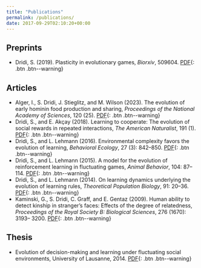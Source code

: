 ```yaml
---
title: "Publications"
permalink: /publications/
date: 2017-09-29T02:10:20+00:00
---
```

## Preprints

- Dridi, S. (2019). Plasticity in evolutionary games, *Biorxiv*, 509604. [PDF](/assets/articles/PlasticityEvolGames.pdf){: .btn .btn--warning}

## Articles

- Alger, I., S. Dridi, J. Stieglitz, and M. Wilson (2023). The evolution of early hominin food production and sharing, *Proceedings of the National Academy of Sciences*, 120 (25). [PDF](/assets/articles/Alger2023.pdf){: .btn .btn--warning}
- Dridi, S., and E. Akçay (2018). Learning to cooperate: The evolution of social rewards in repeated interactions, *The American Naturalist*, 191 (1). [PDF](/assets/articles/Dridi17.pdf){: .btn .btn--warning}
- Dridi, S., and L. Lehmann (2016). Environmental complexity favors the evolution of learning, *Behavioral Ecology*, 27 (3): 842–850. [PDF](/assets/articles/Dridi15b.pdf){: .btn .btn--warning}
- Dridi, S., and L. Lehmann (2015). A model for the evolution of reinforcement learning in fluctuating games, *Animal Behavior*, 104: 87–114. [PDF](/assets/articles/Dridi15.pdf){: .btn .btn--warning}
- Dridi, S., and L. Lehmann (2014). On learning dynamics underlying the evolution of learning rules, *Theoretical Population Biology*, 91: 20–36. [PDF](/assets/articles/Dridi14.pdf){: .btn .btn--warning}
- Kaminski, G., S. Dridi, C. Graff, and E. Gentaz (2009). Human ability to detect kinship in stranger’s faces: Effects of the degree of relatedness, *Proceedings of the Royal Society B: Biological Sciences*, 276 (1670): 3193– 3200. [PDF](/assets/articles/Kaminski09.pdf){: .btn .btn--warning}

## Thesis

- Evolution of decision-making and learning under fluctuating social environments, University of Lausanne, 2014. [PDF](/assets/articles/DridiThesis.pdf){: .btn .btn--warning}

